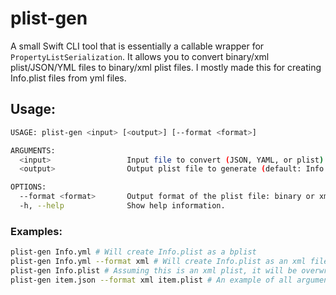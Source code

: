 # plist-gen
A small Swift CLI tool that is essentially a callable wrapper for `PropertyListSerialization`. It allows you to convert binary/xml plist/JSON/YML files to binary/xml plist files. I mostly made this for creating Info.plist files from yml files.

## Usage:
```sh
USAGE: plist-gen <input> [<output>] [--format <format>]

ARGUMENTS:
  <input>                 Input file to convert (JSON, YAML, or plist)
  <output>                Output plist file to generate (default: Info.plist)

OPTIONS:
  --format <format>       Output format of the plist file: binary or xml (default: binary)
  -h, --help              Show help information.
```

### Examples:
```sh
plist-gen Info.yml # Will create Info.plist as a bplist
plist-gen Info.yml --format xml # Will create Info.plist as an xml file
plist-gen Info.plist # Assuming this is an xml plist, it will be overwritten by a bplist
plist-gen item.json --format xml item.plist # An example of all arguments passed
```
